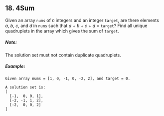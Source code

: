 ## 18. 4Sum
Given an array ```nums``` of *n* integers and an integer ```target```, are there elements *a*, *b*, *c*, and *d* in ```nums``` such that *a* + *b* + *c* + *d* = ```target```? Find all unique quadruplets in the array which gives the sum of ```target```.

##### Note:

The solution set must not contain duplicate quadruplets.

##### Example:
```
Given array nums = [1, 0, -1, 0, -2, 2], and target = 0.

A solution set is:
[
  [-1,  0, 0, 1],
  [-2, -1, 1, 2],
  [-2,  0, 0, 2]
]
```